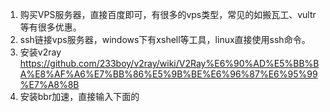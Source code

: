 1. 购买VPS服务器，直接百度即可，有很多的vps类型，常见的如搬瓦工、vultr等有很多优惠。
2. ssh链接vps服务器，windows下有xshell等工具，linux直接使用ssh命令。
3. 安装v2ray https://github.com/233boy/v2ray/wiki/V2Ray%E6%90%AD%E5%BB%BA%E8%AF%A6%E7%BB%86%E5%9B%BE%E6%96%87%E6%95%99%E7%A8%8B
4. 安装bbr加速，直接输入下面的
```

```
